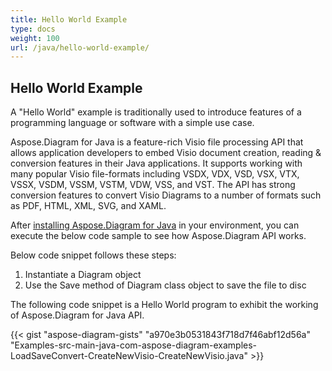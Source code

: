 ```yaml
---
title: Hello World Example
type: docs
weight: 100
url: /java/hello-world-example/
---
```


## **Hello World Example**
A "Hello World" example is traditionally used to introduce features of a programming language or software with a simple use case.

Aspose.Diagram for Java is a feature-rich Visio file processing API that allows application developers to embed Visio document creation, reading & conversion features in their Java applications. It supports working with many popular Visio file-formats including VSDX, VDX, VSD, VSX, VTX, VSSX, VSDM, VSSM, VSTM, VDW, VSS, and VST. The API has strong conversion features to convert Visio Diagrams to a number of formats such as PDF, HTML, XML, SVG, and XAML.

After [installing Aspose.Diagram for Java](/diagram/java/installation/) in your environment, you can execute the below code sample to see how Aspose.Diagram API works.

Below code snippet follows these steps:

1. Instantiate a Diagram object
1. Use the Save method of Diagram class object to save the file to disc

The following code snippet is a Hello World program to exhibit the working of Aspose.Diagram for Java API. 

{{< gist "aspose-diagram-gists" "a970e3b0531843f718d7f46abf12d56a" "Examples-src-main-java-com-aspose-diagram-examples-LoadSaveConvert-CreateNewVisio-CreateNewVisio.java" >}}




